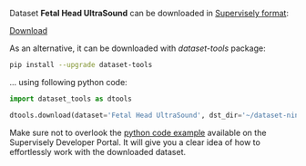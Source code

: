 Dataset **Fetal Head UltraSound** can be downloaded in [Supervisely format](https://developer.supervisely.com/api-references/supervisely-annotation-json-format):

 [Download](https://assets.supervisely.com/remote/eyJsaW5rIjogInMzOi8vc3VwZXJ2aXNlbHktZGF0YXNldHMvMjA5MF9GZXRhbCBIZWFkIFVsdHJhU291bmQvZmV0YWwtaGVhZC11bHRyYXNvdW5kLURhdGFzZXROaW5qYS50YXIiLCAic2lnIjogInIyRmRPd3p1d1IrdWhXWUtjQlVxN0ZPS1dhTXJoNXpHZVJ0QlU5dStYdms9In0=?response-content-disposition=attachment%3B%20filename%3D%22fetal-head-ultrasound-DatasetNinja.tar%22)

As an alternative, it can be downloaded with *dataset-tools* package:
``` bash
pip install --upgrade dataset-tools
```

... using following python code:
``` python
import dataset_tools as dtools

dtools.download(dataset='Fetal Head UltraSound', dst_dir='~/dataset-ninja/')
```
Make sure not to overlook the [python code example](https://developer.supervisely.com/getting-started/python-sdk-tutorials/iterate-over-a-local-project) available on the Supervisely Developer Portal. It will give you a clear idea of how to effortlessly work with the downloaded dataset.

